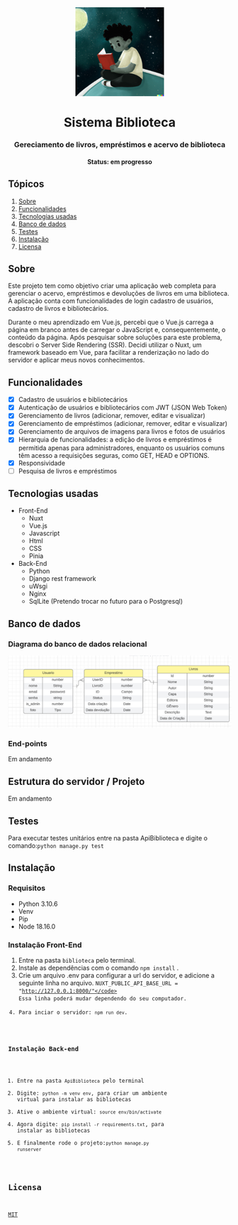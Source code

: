 <div align="center">

<img src="https://github.com/SobrancelhaDoDragao/Sistema-Biblioteca/blob/Alpha-3.0/biblioteca/public/img/meninoLendo.png" alt="Menino lendo um livro na lua" width="200">

</div>

<h1 align="center">Sistema Biblioteca</h1>

<h3 align="center">Gereciamento de livros, empréstimos e acervo de biblioteca</h3>

<h4 align="center">Status: em progresso</h4>

## Tópicos

1. [Sobre](#sobre)
2. [Funcionalidades](#funcionalidades)
3. [Tecnologias usadas](#tecnologias-usadas) 
4. [Banco de dados](#banco-de-dados)
5. [Testes](#testes)
6. [Instalação](#instalação)
7. [Licensa](#licensa)

## Sobre

Este projeto tem como objetivo criar uma aplicação web completa para gerenciar o acervo, empréstimos e devoluções de livros em uma biblioteca. A aplicação conta com funcionalidades de login cadastro de usuários, cadastro de livros e bibliotecários.

Durante o meu aprendizado em Vue.js, percebi que o Vue.js carrega a página em branco antes de carregar o JavaScript e, consequentemente, o conteúdo da página. Após pesquisar sobre soluções para este problema, descobri o Server Side Rendering (SSR). Decidi utilizar o Nuxt, um framework baseado em Vue, para facilitar a renderização no lado do servidor e aplicar meus novos conhecimentos.

## Funcionalidades

- [x] Cadastro de usuários e bibliotecários
- [x] Autenticação de usuários e bibliotecários com JWT (JSON Web Token)
- [x] Gerenciamento de livros (adicionar, remover, editar e visualizar)
- [x] Gerenciamento de empréstimos (adicionar, remover, editar e visualizar)
- [x] Gerenciamento de arquivos de imagens para livros e fotos de usuários
- [x] Hierarquia de funcionalidades: a edição de livros e empréstimos é permitida apenas para administradores, enquanto os usuários comuns têm acesso a requisições seguras, como GET, HEAD e OPTIONS.
- [x] Responsividade
- [ ] Pesquisa de livros e empréstimos

## Tecnologias usadas

- Front-End
    - Nuxt
    - Vue.js
    - Javascript
    - Html
    - CSS
    - Pinia
- Back-End
    - Python
    - Django rest framework
    - uWsgi
    - Nginx
    - SqlLite (Pretendo trocar no futuro para o Postgresql)

## Banco de dados

### Diagrama do banco de dados relacional

<img src="https://github.com/SobrancelhaDoDragao/Sistema-Biblioteca/blob/master/biblioteca/public/img/diagrama_banco_de_dados.png" alt="Diagrama do banco de dados">

### End-points

Em andamento

## Estrutura do servidor / Projeto

Em andamento

## Testes

Para executar testes unitários entre na pasta ApiBiblioteca e digite o comando:<code>python manage.py test</code>

## Instalação

### Requisitos

  - Python 3.10.6
  - Venv
  - Pip
  - Node 18.16.0
  
### Instalação Front-End

1. Entre na pasta <code>biblioteca</code> pelo terminal.
2. Instale as dependências com o comando <code>npm install</code> .
3. Crie um arquivo .env para configurar a url do servidor, e adicione a seguinte linha no arquivo. <code>NUXT_PUBLIC_API_BASE_URL = "http://127.0.0.1:8000/"</code> Essa linha poderá mudar dependendo do seu computador.
4. Para inciar o servidor: <code>npm run dev</code>.

### Instalação Back-end

1. Entre na pasta <code>ApiBiblioteca</code> pelo terminal
2. Digite: <code>python -m venv env</code>, para criar um ambiente virtual para instalar as bibliotecas
3. Ative o ambiente virtual: <code>source env/bin/activate</code>
4. Agora digite: <code>pip install -r requirements.txt</code>, para instalar as bibliotecas
5. E finalmente rode o projeto:<code>python manage.py runserver</code>

## Licensa

[MIT](https://github.com/SobrancelhaDoDragao/Sistema-Biblioteca/blob/master/LICENSE.md)
